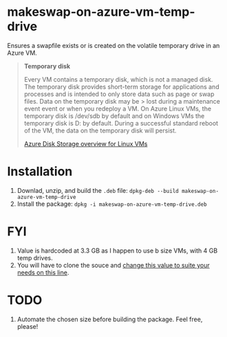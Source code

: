 # makeswap-on-azure-vm-temp-drive
Ensures a swapfile exists or is created on the volatile temporary drive in an Azure VM.
> **Temporary disk**
>
> Every VM contains a temporary disk, which is not a managed disk. The temporary disk provides short-term storage for 
> applications and processes and is intended to only store data such as page or swap files. Data on the temporary disk may be > lost during a maintenance event event or when you redeploy a VM. On Azure Linux VMs, the temporary disk is /dev/sdb by 
> default and on Windows VMs the temporary disk is D: by default. During a successful standard reboot of the VM, the data on 
> the temporary disk will persist.
>
> [Azure Disk Storage overview for Linux VMs](https://docs.microsoft.com/en-us/azure/virtual-machines/linux/managed-disks-overview?toc=%2Fazure%2Fvirtual-machines%2Flinux%2Ftoc.json#temporary-disk)

# Installation
 1. Downlad, unzip, and build the `.deb` file: `dpkg-deb --build makeswap-on-azure-vm-temp-drive`
 2. Install the package: `dpkg -i makeswap-on-azure-vm-temp-drive.deb`

# FYI
 1. Value is hardcoded at 3.3 GB as I happen to use b size VMs, with 4 GB temp drives.
 2. You will have to clone the souce and [change this value to suite your needs on this line](https://github.com/ppdac/makeswap-on-azure-vm-temp-drive/blob/fc21ca425556fc01f5fb93401c2c9f572cd0c466/usr/local/bin/makeswap.sh#L5).
 
 # TODO 
 1. Automate the chosen size before building the package. Feel free, please!
